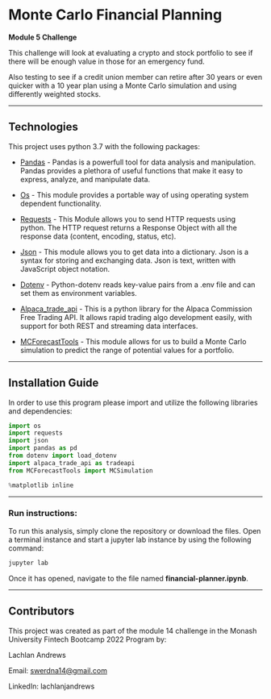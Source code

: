 # Monte Carlo Financial Planning
**Module 5 Challenge**

This challenge will look at evaluating a crypto and stock portfolio to see if there will be enough value in those for an emergency fund.

Also testing to see if a credit union member can retire after 30 years or even quicker with a 10 year plan using a Monte Carlo simulation and using differently weighted stocks.

---

## Technologies

This project uses python 3.7 with the following packages:

* [Pandas](https://github.com/google/pandas) - Pandas is a powerfull tool for data analysis and manipulation. Pandas provides a plethora of useful functions that make it easy to express, analyze, and manipulate data.

* [Os](https://github.com/google/os) - This module provides a portable way of using operating system dependent functionality.

* [Requests](https://github.com/google/requests) - This Module allows you to send HTTP requests using python. The HTTP request returns a Response Object with all the response data (content, encoding, status, etc).

* [Json](https://github.com/google/json) - This module allows you to get data into a dictionary. Json is a syntax for storing and exchanging data. Json is text, written with JavaScript object notation.

* [Dotenv](https://github.com/google/dotenv) - Python-dotenv reads key-value pairs from a .env file and can set them as environment variables.

* [Alpaca_trade_api](https://github.com/google/alpaca_trade_api) - This is a python library for the Alpaca Commission Free Trading API. It allows rapid trading algo development easily, with support for both REST and streaming data interfaces. 

* [MCForecastTools](https://github.com/google/MCForecastTools) - This module allows for us to build a Monte Carlo simulation to predict the range of potential values for a portfolio.

---

## Installation Guide

In order to use this program please import and utilize the following libraries and dependencies: 

```python
import os
import requests
import json
import pandas as pd
from dotenv import load_dotenv
import alpaca_trade_api as tradeapi
from MCForecastTools import MCSimulation

%matplotlib inline

```

---  

### **Run instructions:**
To run this analysis, simply clone the repository or download the files. Open a terminal instance and start a jupyter lab instance by using the following command:
```python
jupyter lab
```
Once it has opened, navigate to the file named **financial-planner.ipynb**.

---

## Contributors

This project was created as part of the module 14 challenge in the Monash University Fintech Bootcamp 2022 Program by:

Lachlan Andrews

Email: swerdna14@gmail.com

LinkedIn: lachlanjandrews
